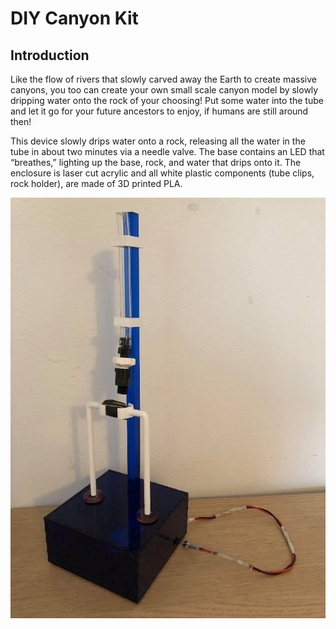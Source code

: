 # DIY Canyon Kit

## Introduction
Like the flow of rivers that slowly carved away the Earth to create massive canyons, you too can create your own small scale canyon model by slowly dripping water onto the rock of your choosing! Put some water into the tube and let it go for your future ancestors to enjoy, if humans are still around then!

This device slowly drips water onto a rock, releasing all the water in the tube in about two minutes via a needle valve. The base contains an LED that “breathes,” lighting up the base, rock, and water that drips onto it. The enclosure is laser cut acrylic and all white plastic components (tube clips, rock holder), are made of 3D printed PLA.

![image of completed kit](https://raw.githubusercontent.com/jmac97/DIY-Canyon-Kit/master/canyon.jpg)
